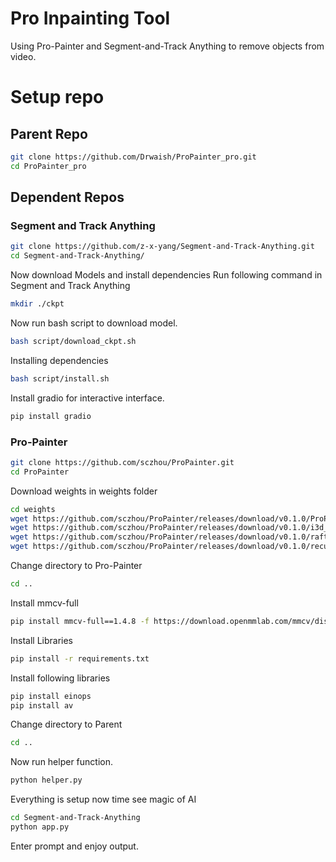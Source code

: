 # Pro Inpainting Tool
Using Pro-Painter and Segment-and-Track Anything to remove objects from video.

# Setup repo
## Parent Repo
```bash
git clone https://github.com/Drwaish/ProPainter_pro.git
cd ProPainter_pro
```
## Dependent Repos
### Segment and Track Anything
```bash
git clone https://github.com/z-x-yang/Segment-and-Track-Anything.git
cd Segment-and-Track-Anything/
```
Now download Models and install dependencies
Run following command in Segment and Track Anything

```bash
mkdir ./ckpt
```
Now run bash script to download model.
```bash
bash script/download_ckpt.sh
```
Installing dependencies
```bash
bash script/install.sh
```
Install gradio for interactive interface.
```bash
pip install gradio 
```

### Pro-Painter
```bash
git clone https://github.com/sczhou/ProPainter.git
cd ProPainter
```
Download weights in weights folder
```bash
cd weights
wget https://github.com/sczhou/ProPainter/releases/download/v0.1.0/ProPainter.pth
wget https://github.com/sczhou/ProPainter/releases/download/v0.1.0/i3d_rgb_imagenet.pt
wget https://github.com/sczhou/ProPainter/releases/download/v0.1.0/raft-things.pth
wget https://github.com/sczhou/ProPainter/releases/download/v0.1.0/recurrent_flow_completion.pth
```
Change directory to Pro-Painter
```bash
cd ..
```
Install mmcv-full 
```bash
pip install mmcv-full==1.4.8 -f https://download.openmmlab.com/mmcv/dist/cu111/torch1.9.0/index.html
```
Install Libraries
```bash
pip install -r requirements.txt
```
Install following libraries
```bash
pip install einops
pip install av 
```
Change directory to Parent
```bash
cd ..
```
Now run helper function.
```bash
python helper.py
```

Everything is setup now time see magic of AI
```bash
cd Segment-and-Track-Anything
python app.py
```
Enter prompt and enjoy output.